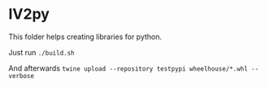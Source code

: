 # IV2py

This folder helps creating libraries for python.


Just run `./build.sh`


And afterwards `twine upload --repository testpypi wheelhouse/*.whl --verbose`

